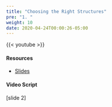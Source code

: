 ```yaml
---
title: "Choosing the Right Structures"
pre: "1. "
weight: 10
date: 2020-04-24T00:00:26-05:00
---
```


{{< youtube  >}}

#### Resources

* [Slides](/3-cc310/12-performance/01-choosing-slides.pptx)

#### Video Script

[slide 2]

